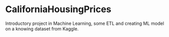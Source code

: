 # CaliforniaHousingPrices
Introductory project in Machine Learning, some ETL and creating ML model on a knowing dataset from Kaggle.
